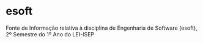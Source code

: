 # esoft

Fonte de Informação relativa à disciplina de Engenharia de Software (esoft), 2º Semestre do 1º Ano do LEI-ISEP

